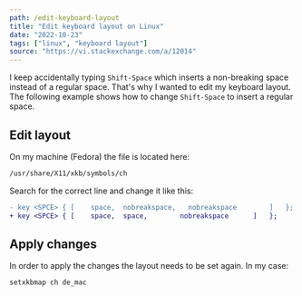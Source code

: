 ```yaml
---
path: /edit-keyboard-layout
title: "Edit keyboard layout on Linux"
date: "2022-10-23"
tags: ["linux", "keyboard layout"]
source: "https://vi.stackexchange.com/a/12014"
---
```


I keep accidentally typing `Shift-Space` which inserts a non-breaking space instead of a regular space. That's why I wanted to edit my keyboard layout. The following example shows how to change `Shift-Space` to insert a regular space.

## Edit layout

On my machine (Fedora) the file is located here:

```sh
/usr/share/X11/xkb/symbols/ch
```

Search for the correct line and change it like this:

```diff
- key <SPCE> { [	space, 	nobreakspace,	nobreakspace		]	};
+ key <SPCE> { [	space, 	space,	      nobreakspace		]	};
```

## Apply changes

In order to apply the changes the layout needs to be set again. In my case:

```sh
setxkbmap ch de_mac
```
